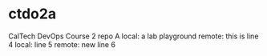 # ctdo2a
CalTech DevOps Course 2 repo A
local: a lab playground
remote: this is line 4
local: line 5
remote: new line 6

